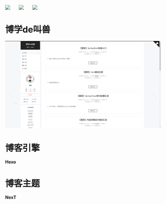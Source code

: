 [![](https://img.shields.io/badge/%E5%8D%9A%E5%AE%A2-%E5%8D%9A%E5%AD%A6de%E5%8F%AB%E5%85%BD-success.svg)](http://zhangchong.xin)&emsp;&emsp;[![](https://img.shields.io/badge/%E5%BC%95%E6%93%8E-Hexo-blueviolet.svg)](https://github.com/hexojs/hexo)&emsp;&emsp;[![](https://img.shields.io/badge/%E4%B8%BB%E9%A2%98-NexT-red.svg)](https://github.com/theme-next/hexo-theme-next)

# 博学de叫兽
![博客截图](https://raw.githubusercontent.com/chung567115/chung567115.github.io/hexo-blog/blog-img/hexo-blog.png)

# 博客引擎
**Hexo**

# 博客主题
**NexT**